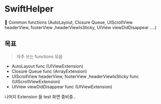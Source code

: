 # SwiftHelper
🤖 Common functions (AutoLayout, Closure Queue, UIScrollView headerView, footerView ,headerViewIsSticky, UIView viewDidDisappear ....)

## 목표
> 자주 쓰는 functions 모음
 - AutoLayout func (UIViewExtension)
 - Closure Queue func (ArrayExtension)
 - UIScrollView headerView, footerView ,headerViewIsSticky func (UIScrollViewExtension)
 - UIView viewDidDisappear func (UIViewExtension)
 
 나머지 Extension 들 test 화면 중비중..
